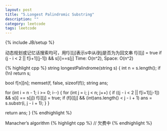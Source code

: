 ```yaml
---
layout: post
title: "5.Longest Palindromic Substring"
description: ""
category: leetcode
tags: leetcode
---
```

{% include JB/setup %}

动态规划或记忆话搜索均可，用f[i][j]表示s中从i到j是否为为回文串
f[i][j] = true if (j - i < 2 || f[i+1][j-1]) && s[i]==s[j]
Time: O(n^2), Space: O(n^2)

{% highlight cpp %}
string longestPalindrome(string s) {
  int n = s.length();
  if (!n) return s;

  bool f[n][n];
  memset(f, false, sizeof(f));
  string ans;

  for (int i = n - 1; i >= 0; i--) {
    for (int j = i; j < n; j++) {
      if ((j - i < 2 || f[i+1][j-1]) && s[i] == s[j])
        f[i][j] = true;
      if (f[i][j] && (int)ans.length() < j - i + 1) 
        ans = s.substr(i, j - i + 1);
    }
  }

  return ans;
}
{% endhighlight %}

Manacher’s algorithm
{% highlight cpp %}
// 欠费中
{% endhighlight %}


